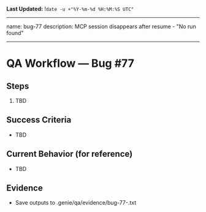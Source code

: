 **Last Updated:** !`date -u +"%Y-%m-%d %H:%M:%S UTC"`

---
name: bug-77
description: MCP session disappears after resume - "No run found"

---

# QA Workflow — Bug #77

## Steps
1. TBD

## Success Criteria
- TBD

## Current Behavior (for reference)
- TBD

## Evidence
- Save outputs to .genie/qa/evidence/bug-77-<timestamp>.txt

